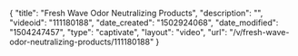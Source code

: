 {
    "title": "Fresh Wave Odor Neutralizing Products",
    "description": "",
    "videoid": "111180188",
    "date_created": "1502924068",
    "date_modified": "1504247457",
    "type": "captivate",
    "layout": "video",
    "url": "\/v\/fresh-wave-odor-neutralizing-products\/111180188"
}